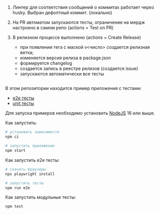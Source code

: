 1. Линтер для соответствия сообщений о коммитах работает через husky. Выбран дефолтный коммит. (локально)
2. На PR автоматом запускаются тесты, ограничение на мердж настроено в самом репо (actions = Test on PR)
3. В релизном процессе выполнено (actions = Create Release)

   - при появлении тега с маской v<число> создается релизная ветка;
   - изменяется версия релиза в package.json
   - формируется changelog
   - создается запись в реестре релизов (создается issue)
   - запускаются автоматически все тесты

##

В этом репозитории находится пример приложения с тестами:

- [e2e тесты](e2e/example.spec.ts)
- [unit тесты](src/example.test.tsx)

Для запуска примеров необходимо установить [NodeJS](https://nodejs.org/en/download/) 16 или выше.

Как запустить:

```sh
# установить зависимости
npm ci

# запустить приложение
npm start
```

Как запустить e2e тесты:

```sh
# скачать браузеры
npx playwright install

# запустить тесты
npm run e2e
```

Как запустить модульные тесты:

```sh
npm test
```
